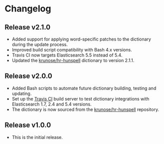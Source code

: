 # Changelog

## Release v2.1.0

* Added support for applying word-specific patches to the dictionary during the update process.
* Improved build script compatibility with Bash 4.x versions.
* Travis CI now targets Elasticsearch 5.5 instead of 5.4.
* Updated the [krunose/hr-hunspell](https://github.com/krunose/hr-hunspell/blob/master/izmjene-u-rje%C4%8Dniku.md) dictionary to version 2.1.1.

## Release v2.0.0

* Added Bash scripts to automate future dictionary building, testing and updating.
* Set up the [Travis CI](https://travis-ci.org/) build server to test dictionary integrations with Elasticsearch 1.7, 2.4 and 5.4 versions.
* The dictionary is now sourced from the [krunose/hr-hunspell](https://github.com/krunose/hr-hunspell) repository.

## Release v1.0.0

* This is the initial release.
